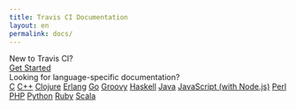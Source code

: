 ```yaml
---
title: Travis CI Documentation
layout: en
permalink: docs/
---
```


<div class="get-started-box">
  <div class="big-text">New to Travis CI?</div>

  <div><a class="get-started-button" href="/docs/user/getting-started">Get Started</a></div>
</div>

<div class="big-text">Looking for language-specific documentation?</div>

<div class="language-docs">
  <a href="/docs/user/languages/c">C</a>
  <a href="/docs/user/languages/cpp">C++</a>
  <a href="/docs/user/languages/clojure">Clojure</a>
  <a href="/docs/user/languages/erlang">Erlang</a>
  <a href="/docs/user/languages/go">Go</a>
  <a href="/docs/user/languages/groovy">Groovy</a>
  <a href="/docs/user/languages/haskell">Haskell</a>
  <a href="/docs/user/languages/java">Java</a>
  <a href="/docs/user/languages/javascript-with-nodejs">JavaScript (with Node.js)</a>
  <a href="/docs/user/languages/perl">Perl</a>
  <a href="/docs/user/languages/php">PHP</a>
  <a href="/docs/user/languages/python">Python</a>
  <a href="/docs/user/languages/ruby">Ruby</a>
  <a href="/docs/user/languages/scala">Scala</a>
</div>

